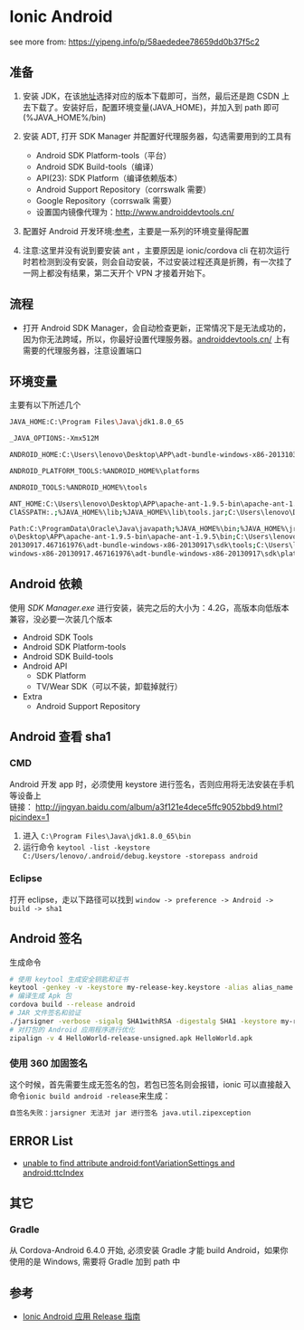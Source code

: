 # Ionic Android

see more from: https://yipeng.info/p/58aededee78659dd0b37f5c2

## 准备

1. 安装 JDK，在该[地址](http://www.oracle.com/technetwork/java/javase/downloads/jdk8-downloads-2133151.html)选择对应的版本下载即可，当然，最后还是跑 CSDN 上去下载了。安装好后，配置环境变量(JAVA_HOME)，并加入到 path 即可(%JAVA_HOME%/bin)

2. 安装 ADT, 打开 SDK Manager 并配置好代理服务器，勾选需要用到的工具有

   - Android SDK Platform-tools（平台）
   - Android SDK Build-tools（编译）
   - API(23): SDK Platform（编译依赖版本）
   - Android Support Repository（corrswalk 需要）
   - Google Repository（corrswalk 需要）
   - 设置国内镜像代理为：http://www.androiddevtools.cn/

3. 配置好 Android 开发环境:[参考](http://www.cnblogs.com/zoupeiyang/p/4034517.html)，主要是一系列的环境变量得配置
4. 注意:这里并没有说到要安装 ant ，主要原因是 ionic/cordova cli 在初次运行时若检测到没有安装，则会自动安装，不过安装过程还真是折腾，有一次挂了一网上都没有结果，第二天开个 VPN 才接着开始下。

## 流程

- 打开 Android SDK Manager，会自动检查更新，正常情况下是无法成功的，因为你无法跨域，所以，你最好设置代理服务器。[androiddevtools.cn/](http://www.androiddevtools.cn/) 上有需要的代理服务器，注意设置端口

## 环境变量

主要有以下所述几个

```bash
JAVA_HOME:C:\Program Files\Java\jdk1.8.0_65

_JAVA_OPTIONS:-Xmx512M

ANDROID_HOME:C:\Users\lenovo\Desktop\APP\adt-bundle-windows-x86-20131030\sdk

ANDROID_PLATFORM_TOOLS:%ANDROID_HOME%\platforms

ANDROID_TOOLS:%ANDROID_HOME%\tools

ANT_HOME:C:\Users\lenovo\Desktop\APP\apache-ant-1.9.5-bin\apache-ant-1.9.5
ClASSPATH:.;%JAVA_HOME%\lib;%JAVA_HOME%\lib\tools.jar;C:\Users\lenovo\Desktop\APP\apache-ant-1.9.5-bin\apache-ant-1.9.5\lib

Path:C:\ProgramData\Oracle\Java\javapath;%JAVA_HOME%\bin;%JAVA_HOME%\jre\bin;%ANDROID_HOME%;C:\Users\lenov
o\Desktop\APP\apache-ant-1.9.5-bin\apache-ant-1.9.5\bin;C:\Users\lenovo\Desktop\APP\adt-bundle-windows-x86-
20130917.467161976\adt-bundle-windows-x86-20130917\sdk\tools;C:\Users\lenovo\Desktop\APP\adt-bundle-
windows-x86-20130917.467161976\adt-bundle-windows-x86-20130917\sdk\platform-tools;

```

## Android 依赖

使用 _SDK Manager.exe_ 进行安装，装完之后的大小为：4.2G，高版本向低版本兼容，没必要一次装几个版本

- Android SDK Tools
- Android SDK Platform-tools
- Android SDK Build-tools
- Android API
  - SDK Platform
  - TV/Wear SDK（可以不装，卸载掉就行）
- Extra
  - Android Support Repository

## Android 查看 sha1

### CMD

Android 开发 app 时，必须使用 keystore 进行签名，否则应用将无法安装在手机等设备上  
链接： http://jingyan.baidu.com/album/a3f121e4dece5ffc9052bbd9.html?picindex=1

1. 进入 `C:\Program Files\Java\jdk1.8.0_65\bin`
2. 运行命令 `keytool -list -keystore C:/Users/lenovo/.android/debug.keystore -storepass android`

### Eclipse

打开 eclipse，走以下路径可以找到
`window -> preference -> Android -> build -> sha1`

## Android 签名

生成命令

```bash
# 使用 keytool 生成安全钥匙和证书
keytool -genkey -v -keystore my-release-key.keystore -alias alias_name -keyalg RSA -keysize 2048 -validity 10000
# 编译生成 Apk 包
cordova build --release android
# JAR 文件签名和验证
./jarsigner -verbose -sigalg SHA1withRSA -digestalg SHA1 -keystore my-release-key.keystore android-release-unsigned.apk your_key
# 对打包的 Android 应用程序进行优化
zipalign -v 4 HelloWorld-release-unsigned.apk HelloWorld.apk

```

### 使用 360 加固签名

这个时候，首先需要生成无签名的包，若包已签名则会报错，ionic 可以直接敲入命令`ionic build android -release`来生成：

```bash
自签名失败：jarsigner 无法对 jar 进行签名 java.util.zipexception
```

## ERROR List

- [unable to find attribute android:fontVariationSettings and android:ttcIndex](https://stackoverflow.com/questions/49162538/running-cordova-build-android-unable-to-find-attribute-androidfontvariation)

## 其它

### Gradle

从 Cordova-Android 6.4.0 开始, 必须安装 Gradle 才能 build Android，如果你使用的是 Windows, 需要将 Gradle 加到 path 中

## 参考

- [Ionic Android 应用 Release 指南](https://segmentfault.com/a/1190000002617037)
